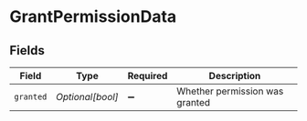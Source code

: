 # GrantPermissionData


## Fields

| Field                          | Type                           | Required                       | Description                    |
| ------------------------------ | ------------------------------ | ------------------------------ | ------------------------------ |
| `granted`                      | *Optional[bool]*               | :heavy_minus_sign:             | Whether permission was granted |